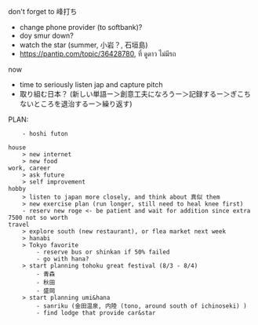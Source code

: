 don't forget to 峰打ち
- change phone provider (to softbank)?
- doy smur down?
- watch the star (summer, 小岩？, 石垣島)
- https://pantip.com/topic/36428780, ที่ ดูดาว ไม่มีรถ

now
- time to seriously listen jap and capture pitch 
- 取り組む日本？ (新しい単語ー＞創意工夫になろうー＞記録するー＞ぎこちないところを退治するー＞繰り返す)

PLAN:

		- hoshi futon

	house
		> new internet
		> new food
	work, career
		> ask future
		> self improvement
	hobby
		> listen to japan more closely, and think about 真似 them
		> new exercise plan (run longer, still need to heal knee first)
		- reserv new roge <- be patient and wait for addition since extra 7500 not so worth
	travel
		> explore south (new restaurant), or flea market next week
		> hanabi
		> Tokyo favorite
			- reserve bus or shinkan if 50% failed
			- go with hana?
		> start planning tohoku great festival (8/3 - 8/4)
			- 青森 
			- 秋田
			- 盛岡
		> start planning umi&hana
			- sanriku (金田温泉, 内陸 (tono, around south of ichinoseki) )
			- find lodge that provide car&star
	

